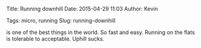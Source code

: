 Title: Running downhill
Date: 2015-04-29 11:03
Author: Kevin

Tags: micro, running
Slug: running-downhill

is one of the best things in the world. So fast and easy. Running on the flats is tolerable to acceptable. Uphill sucks.

